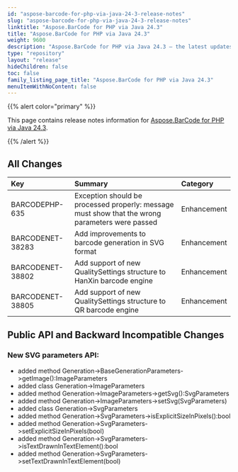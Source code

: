 ```yaml
---
id: "aspose-barcode-for-php-via-java-24-3-release-notes"
slug: "aspose-barcode-for-php-via-java-24-3-release-notes"
linktitle: "Aspose.BarCode for PHP via Java 24.3"
title: "Aspose.BarCode for PHP via Java 24.3"
weight: 9600
description: "Aspose.BarCode for PHP via Java 24.3 – the latest updates and fixes."
type: "repository"
layout: "release"
hideChildren: false
toc: false
family_listing_page_title: "Aspose.BarCode for PHP via Java 24.3"
menuItemWithNoContent: false
---
```


{{% alert color="primary" %}}

This page contains release notes information for [Aspose.BarCode for PHP via Java 24.3](https://releases.aspose.com/barcode/php/new-releases/aspose.barcode-for-php-via-java-24.3/).

{{% /alert %}}
## **All Changes**

|**Key**| **Summary**                                                                                     |**Category**|
| :- |:------------------------------------------------------------------------------------------------| :- |
|BARCODEPHP-635| Exception should be processed properly: message must show that the wrong parameters were passed |Enhancement|
|BARCODENET-38283| Add improvements to barcode generation in SVG format                                            |Enhancement|
|BARCODENET-38802| Add support of new QualitySettings structure to HanXin barcode engine                           |Enhancement|
|BARCODENET-38805| Add support of new QualitySettings structure to QR barcode engine                               |Enhancement|

## **Public API and Backward Incompatible Changes**
### New SVG parameters API:

- added method Generation->BaseGenerationParameters->getImage():ImageParameters
- added class Generation->ImageParameters
- added method Generation->ImageParameters->getSvg():SvgParameters
- added method Generation->ImageParameters->setSvg(SvgParameters)
- added class Generation->SvgParameters
- added method Generation->SvgParameters->isExplicitSizeInPixels():bool
- added method Generation->SvgParameters->setExplicitSizeInPixels(bool)
- added method Generation->SvgParameters->isTextDrawnInTextElement():bool
- added method Generation->SvgParameters->setTextDrawnInTextElement(bool)
    

